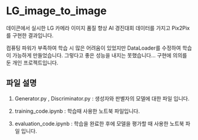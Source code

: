 # LG_image_to_image

데이콘에서 실시한 LG 카메라 이미지 품질 향상 AI 경진대회 데이터를 가지고 Pix2Pix를 구현한 결과입니다.

컴퓨팅 파워가 부족하여 학습 시 많은 어려움이 있었지만 DataLoader를 수정하여 학습이 가능하게 만들었습니다. 그렇다고 좋은 성능을 내지는 못했습니다... 구현에 의의를 둔 개인 프로젝트입니다.

## 파일 설명

1. Generator.py  ,  Discriminator.py : 생성자와 판별자의 모델에 대한 파일 입니다.

2. training_code.ipynb : 학습때 사용한 노트북 파일입니다.

3. evaluation_code.ipynb : 학습을 완료한 후에 모델을 평가할 때 사용한 노트북 파일 입니다.

